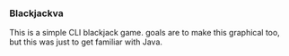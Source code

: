 ### Blackjackva
This is a simple CLI blackjack game. goals are to make this graphical too, but this was just to get familiar with Java.